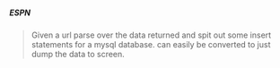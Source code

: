 ##### ESPN

> Given a url parse over the data returned and spit out some insert statements for a mysql database.
> can easily be converted to just dump the data to screen.

